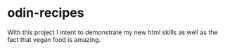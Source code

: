 # odin-recipes
With this project I intent to demonstrate my new html skills as well as the fact that vegan food is amazing.